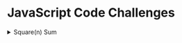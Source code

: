 # JavaScript Code Challenges

<details close>
<summary>  Square(n) Sum </summary>
<br>

Complete the square sum function so that it squares each number passed into it and then sums the results together.

For example, for [1, 2, 2] it should return 9 because 1^2 + 2^2 + 2^2 = 9

-------------------------------------
</details>